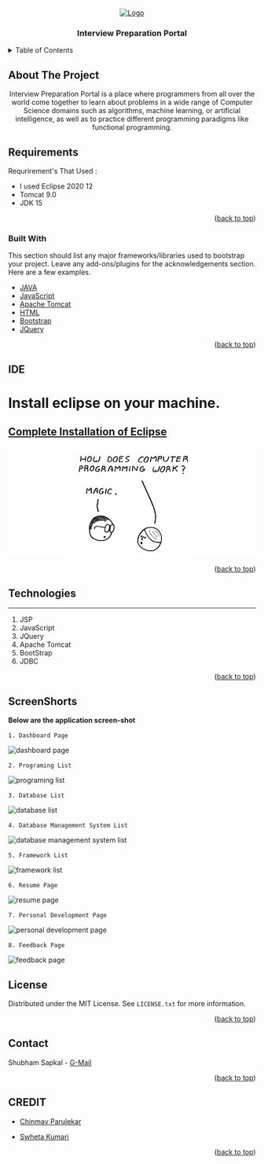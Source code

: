 <div id="top"></div>


<!-- PROJECT LOGO -->
<br />
<div align="center">
  <a href="https://github.com/Realocity/interview_preparation_portal">
    <img src="images/logo.png" alt="Logo" width="140" height="80">
  </a>

  <h3 align="center">Interview Preparation Portal</h3>
   
</div>



<!-- TABLE OF CONTENTS -->
<details>
  <summary>Table of Contents</summary>
  <ol>
    <li>
      <a href="#about-the-project">About The Project</a>
      <ul>
        <li><a href="#requirements">Requirements</a></li>
        <li><a href="#IDE">IDE</a></li>
        <li><a href="#built-with">Built With</a></li>
      </ul>
    </li>
    <li><a href="#technologies">Technologies</a></li>
    <li><a href="#screenshorts">ScreenShorts</a></li>
    <li><a href="#license">License</a></li>
    <li><a href="#contact">Contact</a></li>
    <li><a href="#credit">Credit</a></li>
  </ol>
</details>



<!-- ABOUT THE PROJECT -->
## About The Project

<p align="center">
    Interview Preparation Portal is a place where programmers from all over the world come together to learn about problems in a wide range of Computer Science 
    domains such as algorithms, machine learning, or artificial intelligence, as well as to practice different programming paradigms like functional programming.
</p>
    
<!-- Requirements -->
## Requirements

Requrirement's That Used :
* I used Eclipse 2020 12
* Tomcat 9.0
* JDK 15

<p align="right">(<a href="#top">back to top</a>)</p>

### Built With

This section should list any major frameworks/libraries used to bootstrap your project. Leave any add-ons/plugins for the acknowledgements section. Here are a few examples.

* [JAVA](https://www.java.com)
* [JavaScript](https://www.javascript.com/)
* [Apache Tomcat](http://tomcat.apache.org/)
* [HTML](https://html.com/)
* [Bootstrap](https://getbootstrap.com)
* [JQuery](https://jquery.com)

<p align="right">(<a href="#top">back to top</a>)</p>

<!-- IDE -->

## IDE

# Install eclipse on your machine.
## [Complete Installation of Eclipse](https://telegra.ph/Complete-Installation-of-Eclipse-02-11)

![Intro User Image](https://github.com/Realocity/JAVA_Practical/blob/main/assets/intro.png)

<p align="right">(<a href="#top">back to top</a>)</p>

<!-- TECHNOLOGIES -->

## Technologies

------------
1. JSP
2. JavaScript
3. JQuery
4. Apache Tomcat
5. BootStrap
6. JDBC

<p align="right">(<a href="#top">back to top</a>)</p>

## ScreenShorts

**Below are the application screen-shot**

    1. Dashboard Page

![dashboard page](https://user-images.githubusercontent.com/31382963/43042394-4624cedc-8d9a-11e8-9219-aa8c349294f9.JPG)

    2. Programing List
![programing list](https://user-images.githubusercontent.com/31382963/43042422-e6676d3c-8d9a-11e8-8573-87af7196b5b4.JPG)

    3. Database List
![database list](https://user-images.githubusercontent.com/31382963/43042423-e693d39a-8d9a-11e8-9eee-8e18848e2c4c.JPG)

    4. Database Management System List
![database management system list](https://user-images.githubusercontent.com/31382963/43042424-e6bcadf6-8d9a-11e8-8e7b-99ef7a83d5fc.JPG)

    5. Framework List
![framework list](https://user-images.githubusercontent.com/31382963/43042425-e6e62226-8d9a-11e8-84b3-676a3c411659.JPG)

    6. Resume Page
![resume page](https://user-images.githubusercontent.com/31382963/43046263-e43bcdf2-8de3-11e8-907c-c9290f9fc174.JPG)

    7. Personal Development Page
![personal development page](https://user-images.githubusercontent.com/31382963/43046264-e47265f6-8de3-11e8-8053-3ac52c5583b0.JPG)

    8. Feedback Page
![feedback page](https://user-images.githubusercontent.com/31382963/43046264-e47265f6-8de3-11e8-8053-3ac52c5583b0.JPG)

<!-- LICENSE -->
## License

Distributed under the MIT License. See `LICENSE.txt` for more information.

<p align="right">(<a href="#top">back to top</a>)</p>



<!-- CONTACT -->
## Contact

Shubham Sapkal - [G-Mail](https://mail.google.com/mail/ssapkal101@gmail.com)

<p align="right">(<a href="#top">back to top</a>)</p>

<!-- CREDIT -->
## CREDIT
   - [Chinmay Parulekar](https://github.com/chinmayparulekar)
   - [Swheta Kumari]()
   
      <p align="right">(<a href="#top">back to top</a>)</p>
